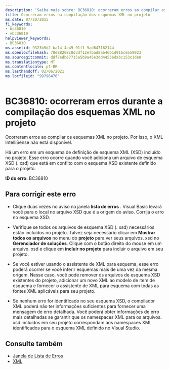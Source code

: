 ```yaml
---
description: 'Saiba mais sobre: BC36810: ocorreram erros ao compilar os esquemas XML no projeto'
title: Ocorreram erros na compilação dos esquemas XML no projeto
ms.date: 07/20/2015
f1_keywords:
- bc36810
- vbc36810
helpviewer_keywords:
- BC36810
ms.assetid: 9323b5d2-ba14-4e49-91f1-9ad647162144
ms.openlocfilehash: 78e88208c0d3df12e7bad8ab46b1d91bce559923
ms.sourcegitcommit: ddf7edb67715a5b9a45e3dd44536dabc153c1de0
ms.translationtype: MT
ms.contentlocale: pt-BR
ms.lasthandoff: 02/06/2021
ms.locfileid: "99796476"
---
```

# <a name="bc36810-errors-occurred-while-compiling-the-xml-schemas-in-the-project"></a>BC36810: ocorreram erros durante a compilação dos esquemas XML no projeto

Ocorreram erros ao compilar os esquemas XML no projeto. Por isso, o XML IntelliSense não está disponível.

 Há um erro em um esquema de definição de esquema XML (XSD) incluído no projeto. Esse erro ocorre quando você adiciona um arquivo de esquema XSD (. xsd) que está em conflito com o esquema XSD existente definido para o projeto.

 **ID do erro:** BC36810

## <a name="to-correct-this-error"></a>Para corrigir este erro

- Clique duas vezes no aviso na janela **lista de erros** . Visual Basic levará você para o local no arquivo XSD que é a origem do aviso. Corrija o erro no esquema XSD.

- Verifique se todos os arquivos de esquema XSD (. xsd) necessários estão incluídos no projeto. Talvez seja necessário clicar em **Mostrar todos os arquivos** no menu do **projeto** para ver seus arquivos. xsd no **Gerenciador de soluções**. Clique com o botão direito do mouse em um arquivo. xsd e clique em **incluir no projeto** para incluir o arquivo em seu projeto.

- Se você estiver usando o assistente de XML para esquema, esse erro poderá ocorrer se você inferir esquemas mais de uma vez da mesma origem. Nesse caso, você pode remover os arquivos de esquema XSD existentes do projeto, adicionar um novo XML ao modelo de item de esquema e fornecer o assistente de XML para esquema com todas as fontes XML aplicáveis para seu projeto.

- Se nenhum erro for identificado no seu esquema XSD, o compilador XML poderá não ter informações suficientes para fornecer uma mensagem de erro detalhada. Você poderá obter informações de erro mais detalhadas se garantir que os namespaces XML para os arquivos. xsd incluídos em seu projeto correspondam aos namespaces XML identificados para o esquema XML definido no Visual Studio.

## <a name="see-also"></a>Consulte também

- [Janela de Lista de Erros](/visualstudio/ide/reference/error-list-window)
- [XML](../../programming-guide/language-features/xml/index.md)
